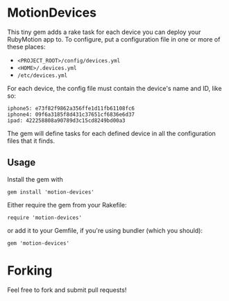 # MotionDevices

This tiny gem adds a rake task for each device you can deploy your RubyMotion app to. To configure, put a configuration file in one or more of these places:

* `<PROJECT_ROOT>/config/devices.yml`
* `<HOME>/.devices.yml`
* `/etc/devices.yml`

For each device, the config file must contain the device's name and ID, like so:

    iphone5: e73f82f9862a356ffe1d11fb61108fc6
    iphone4: 09f6a3185f8d431c37651cf6836e6d37
    ipad: 422258808a90789d3c15cd8249bd00a3

The gem will define tasks for each defined device in all the configuration files that it finds.

## Usage

Install the gem with

    gem install 'motion-devices'

Either require the gem from your Rakefile:

    require 'motion-devices'

or add it to your Gemfile, if you're using bundler (which you should):

    gem 'motion-devices'

# Forking

Feel free to fork and submit pull requests!
